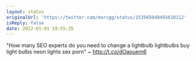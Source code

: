 ```yaml
---
layout: status
originalUrl: 'https://twitter.com/marcgg/status/153565048491610112'
isReply: false
date: 2012-01-01 19:55:35
---
```


"How many SEO experts do you need to change a lightbulb lightbulbs buy light bulbs neon lights sex porn" ~ http://t.co/dOaouem6
